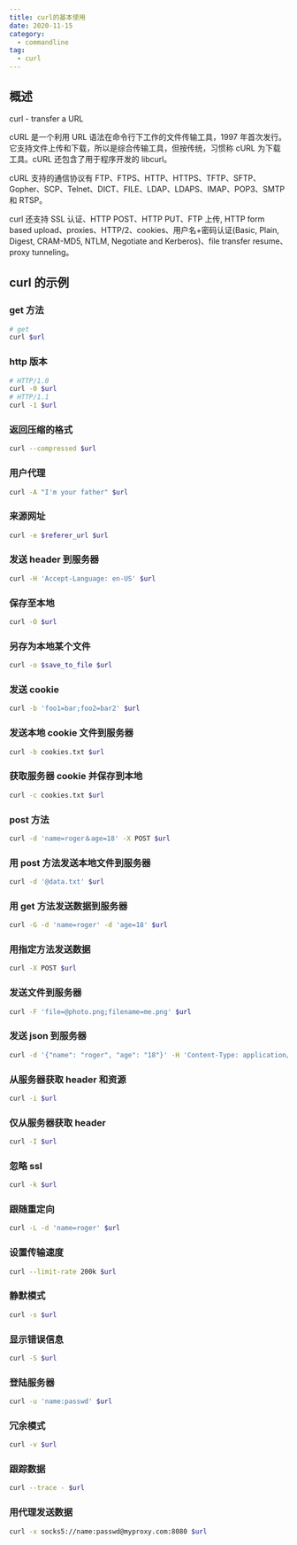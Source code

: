 ```yaml
---
title: curl的基本使用
date: 2020-11-15
category:
  - commandline
tag:
  - curl
---
```


## 概述

curl - transfer a URL

cURL 是一个利用 URL 语法在命令行下工作的文件传输工具，1997 年首次发行。它支持文件上传和下载，所以是综合传输工具，但按传统，习惯称 cURL 为下载工具。cURL 还包含了用于程序开发的 libcurl。

cURL 支持的通信协议有 FTP、FTPS、HTTP、HTTPS、TFTP、SFTP、Gopher、SCP、Telnet、DICT、FILE、LDAP、LDAPS、IMAP、POP3、SMTP 和 RTSP。

curl 还支持 SSL 认证、HTTP POST、HTTP PUT、FTP 上传, HTTP form based upload、proxies、HTTP/2、cookies、用户名+密码认证(Basic, Plain, Digest, CRAM-MD5, NTLM, Negotiate and Kerberos)、file transfer resume、proxy tunneling。

## curl 的示例

### get 方法

```bash
# get
curl $url
```

### http 版本

```bash
# HTTP/1.0
curl -0 $url
# HTTP/1.1
curl -1 $url
```

### 返回压缩的格式

```bash
curl --compressed $url
```

### 用户代理

```bash
curl -A "I'm your father" $url
```

### 来源网址

```bash
curl -e $referer_url $url
```

### 发送 header 到服务器

```bash
curl -H 'Accept-Language: en-US' $url
```

### 保存至本地

```bash
curl -O $url
```

### 另存为本地某个文件

```bash
curl -o $save_to_file $url
```

### 发送 cookie

```bash
curl -b 'foo1=bar;foo2=bar2' $url
```

### 发送本地 cookie 文件到服务器

```bash
curl -b cookies.txt $url
```

### 获取服务器 cookie 并保存到本地

```bash
curl -c cookies.txt $url
```

### post 方法

```bash
curl -d 'name=roger＆age=18' -X POST $url
```

### 用 post 方法发送本地文件到服务器

```bash
curl -d '@data.txt' $url
```

### 用 get 方法发送数据到服务器

```bash
curl -G -d 'name=roger' -d 'age=18' $url
```

### 用指定方法发送数据

```bash
curl -X POST $url
```

### 发送文件到服务器

```bash
curl -F 'file=@photo.png;filename=me.png' $url
```

### 发送 json 到服务器

```bash
curl -d '{"name": "roger", "age": "18"}' -H 'Content-Type: application/json' $url
```

### 从服务器获取 header 和资源

```bash
curl -i $url
```

### 仅从服务器获取 header

```bash
curl -I $url
```

### 忽略 ssl

```bash
curl -k $url
```

### 跟随重定向

```bash
curl -L -d 'name=roger' $url
```

### 设置传输速度

```bash
curl --limit-rate 200k $url
```

### 静默模式

```bash
curl -s $url
```

### 显示错误信息

```bash
curl -S $url
```

### 登陆服务器

```bash
curl -u 'name:passwd' $url
```

### 冗余模式

```bash
curl -v $url
```

### 跟踪数据

```bash
curl --trace - $url
```

### 用代理发送数据

```bash
curl -x socks5://name:passwd@myproxy.com:8080 $url
```
